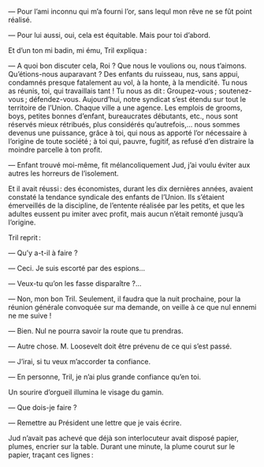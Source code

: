 — Pour l’ami inconnu qui m’a fourni l’or, sans lequl mon rêve ne se fût point réalisé.

— Pour lui aussi, oui, cela est équitable. Mais pour toi d’abord.

Et d’un ton mi badin, mi ému, Tril expliqua :

— A quoi bon discuter cela, Roi ? Que nous le voulions ou, nous t’aimons. Qu’étions-nous auparavant ? Des enfants du ruisseau, nus, sans appui, condamnés presque fatalement au vol, à la honte, à la mendicité. Tu nous as réunis, toi, qui travaillais tant ! Tu nous as dit : Groupez-vous ; soutenez-vous ; défendez-vous. Aujourd’hui, notre syndicat s’est étendu sur tout le territoire de l’Union. Chaque ville a une agence. Les emplois de grooms, boys, petites bonnes d’enfant, bureaucrates débutants, etc., nous sont réservés mieux rétribués, plus considérés qu’autrefois,… nous sommes devenus une puissance, grâce à toi, qui nous as apporté l’or nécessaire à l’origine de toute société ; à toi qui, pauvre, fugitif, as refusé d’en distraire la moindre parcelle à ton profit.

— Enfant trouvé moi-même, fit mélancoliquement Jud, j’ai voulu éviter aux autres les horreurs de l’isolement.

Et il avait réussi : des économistes, durant les dix dernières années, avaient constaté la tendance syndicale des enfants de l’Union. Ils s’étaient émerveillés de la discipline, de l’entente réalisée par les petits, et que les adultes eussent pu imiter avec profit, mais aucun n’était remonté jusqu’à l’origine.

Tril reprit :

— Qu’y a-t-il à faire ?

— Ceci. Je suis escorté par des espions…

— Veux-tu qu’on les fasse disparaître ?…

— Non, mon bon Tril. Seulement, il faudra que la nuit prochaine, pour la réunion générale convoquée sur ma demande, on veille à ce que nul ennemi ne me suive !

— Bien. Nul ne pourra savoir la route que tu prendras.

— Autre chose. M. Loosevelt doit être prévenu de ce qui s’est passé.

— J’irai, si tu veux m’accorder ta confiance.

— En personne, Tril, je n’ai plus grande confiance qu’en toi.

Un sourire d’orgueil illumina le visage du gamin.

— Que dois-je faire ?

— Remettre au Président une lettre que je vais écrire.

Jud n’avait pas achevé que déjà son interlocuteur avait disposé papier, plumes, encrier sur la table. Durant une minute, la plume courut sur le papier, traçant ces lignes :
